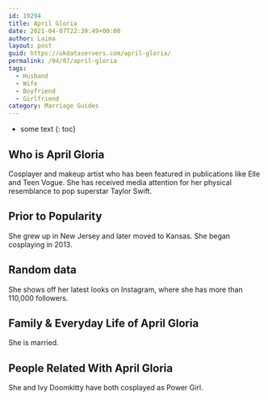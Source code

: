 ```yaml
---
id: 19294
title: April Gloria
date: 2021-04-07T22:39:49+00:00
author: Laima
layout: post
guid: https://ukdataservers.com/april-gloria/
permalink: /04/07/april-gloria
tags:
  - Husband
  - Wife
  - Boyfriend
  - Girlfriend
category: Marriage Guides
---
```


* some text
{: toc}


## Who is April Gloria
                  
                  
                  
Cosplayer and makeup artist who has been featured in publications like Elle and Teen Vogue. She has received media attention for her physical resemblance to pop superstar Taylor Swift. 
                  
              
            
              
            
                
                
                
## Prior to Popularity
                  
                  
                  
She grew up in New Jersey and later moved to Kansas. She began cosplaying in 2013.
                  
              
            
              
            
                
                
                
## Random data
                  
                  
                  
She shows off her latest looks on Instagram, where she has more than 110,000 followers.
                  
              
            
              
            
                
                
                
## Family & Everyday Life of April Gloria
                  
                  
                  
She is married.
                  
              
            
              
            
                
                
                
## People Related With April Gloria
                  
                  
                  
She and Ivy Doomkitty have both cosplayed as Power Girl.
                  
              
            
              
            
                
              
            
              
              
            
            
              
            
          
          
          
